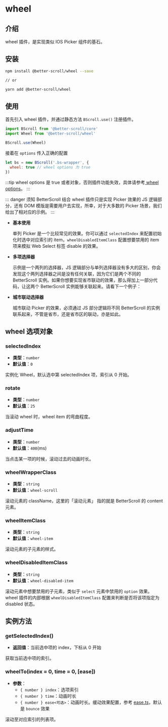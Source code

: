 # wheel

## 介绍

wheel 插件，是实现类似 IOS Picker 组件的基石。

## 安装

```bash
npm install @better-scroll/wheel --save

// or

yarn add @better-scroll/wheel
```

## 使用

首先引入 wheel 插件，并通过静态方法 `BScroll.use()` 注册插件。

```js
import BScroll from '@better-scroll/core'
import Wheel from '@better-scroll/wheel'

BScroll.use(Wheel)
```

接着在 `options` 传入正确的配置

```js
let bs = new BScroll('.bs-wrapper', {
  wheel: true // wheel options 为 true
})
```

:::tip
wheel options 是 true 或者对象，否则插件功能失效，具体请参考[ wheel options](./wheel.html#wheel-选项对象)。
:::

::: danger 须知
BetterScroll 结合 wheel 插件只是实现 Picker 效果的 JS 逻辑部分，还有 DOM 模版是需要用户去实现，所幸，对于大多数的 Picker 场景，我们给出了相对应的示例。
:::

- **基本使用**

  <demo qrcode-url="picker/one-column">
    <template slot="code-template">
      <<< @/examples/vue/components/picker/one-column.vue?template
    </template>
    <template slot="code-script">
      <<< @/examples/vue/components/picker/one-column.vue?script
    </template>
    <template slot="code-style">
      <<< @/examples/vue/components/picker/one-column.vue?style
    </template>
    <picker-one-column slot="demo"></picker-one-column>
  </demo>

  单列 Picker 是一个比较常见的效果。你可以通过 `selectedIndex` 来配置初始化时选中对应索引的 item，`wheelDisabledItemClass` 配置想要禁用的 item 项来模拟 Web Select 标签 disable 的效果。

- **多项选择器**

  <demo qrcode-url="picker/double-column">
    <template slot="code-template">
      <<< @/examples/vue/components/picker/double-column.vue?template
    </template>
    <template slot="code-script">
      <<< @/examples/vue/components/picker/double-column.vue?script
    </template>
    <template slot="code-style">
      <<< @/examples/vue/components/picker/double-column.vue?style
    </template>
    <picker-double-column slot="demo"></picker-double-column>
  </demo>

  示例是一个两列的选择器，JS 逻辑部分与单列选择器没有多大的区别，你会发现这个两列选择器之间是没有任何关联，因为它们是两个不同的 BetterScroll 实例。如果你想要实现省市联动的效果，那么得加上一部分代码，让这两个 BetterScroll 实例能够关联起来。请看下一个例子：

- **城市联动选择器**

  <demo qrcode-url="picker/linkage-column">
    <template slot="code-template">
      <<< @/examples/vue/components/picker/linkage-column.vue?template
    </template>
    <template slot="code-script">
      <<< @/examples/vue/components/picker/linkage-column.vue?script
    </template>
    <template slot="code-style">
      <<< @/examples/vue/components/picker/linkage-column.vue?style
    </template>
    <picker-linkage-column slot="demo"></picker-linkage-column>
  </demo>

  城市联动 Picker 的效果，必须通过 JS 部分逻辑将不同 BetterScroll 的实例联系起来，不管是省市，还是省市区的联动，亦是如此。

## wheel 选项对象

### selectedIndex

  - **类型**：`number`
  - **默认值**：`0`

  实例化 Wheel，默认选中第 selectedIndex 项，索引从 0 开始。

### rotate

  - **类型**：`number`
  - **默认值**：`25`

  当滚动 wheel 时，wheel item 的弯曲程度。

### adjustTime

  - **类型**：`number`
  - **默认值**：`400`(ms)

  当点击某一项的时候，滚动过去的动画时长。

### wheelWrapperClass

  - **类型**：`string`
  - **默认值**：`wheel-scroll`

  滚动元素的 className，这里的「滚动元素」 指的就是 BetterScroll 的 content 元素。

### wheelItemClass

  - **类型**：`string`
  - **默认值**：`wheel-item`

  滚动元素的子元素的样式。

### wheelDisabledItemClass

  - **类型**：`string`
  - **默认值**：`wheel-disabled-item`

  滚动元素中想要禁用的子元素，类似于 `select` 元素中禁用的 `option` 效果。wheel 插件的内部根据 `wheelDisabledItemClass` 配置来判断是否将该项指定为 disabled 状态。

## 实例方法

### getSelectedIndex()

  - **返回值**：当前选中项的 index，下标从 0 开始

  获取当前选中项的索引。

### wheelTo(index = 0, time = 0, [ease])

  - **参数**：
    - `{ number } index`：选项索引
    - `{ number } time`：动画时长
    - `{ number } ease<可选>`：动画时长。缓动效果配置，参考 [ease.ts](https://github.com/ustbhuangyi/better-scroll/blob/dev/packages/shared-utils/src/ease.ts)，默认是 `bounce` 效果

  滚动至对应索引的列表项。
